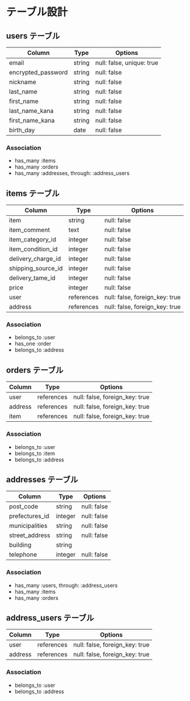 # テーブル設計

## users テーブル

| Column             | Type    | Options     |
| ------------------ | ------- | ----------- |
| email              | string  | null: false, unique: true |
| encrypted_password | string  | null: false |
| nickname           | string  | null: false |
| last_name          | string  | null: false |
| first_name         | string  | null: false |
| last_name_kana     | string  | null: false |
| first_name_kana    | string  | null: false |
| birth_day          | date    | null: false |

### Association
- has_many :items
- has_many :orders
- has_many :addresses, through: :address_users

## items テーブル

| Column             | Type       | Options     |
| ------------------ | ---------- | ----------- |
| item               | string     | null: false |
| item_comment       | text       | null: false |
| item_category_id   | integer    | null: false |
| item_condition_id  | integer    | null: false |
| delivery_charge_id | integer    | null: false |
| shipping_source_id | integer    | null: false |
| delivery_tame_id   | integer    | null: false |
| price              | integer    | null: false |
| user               | references | null: false, foreign_key: true |
| address            | references | null: false, foreign_key: true |

### Association
- belongs_to :user
- has_one :order
- belongs_to :address

## orders テーブル

| Column             | Type   | Options     |
| -------------- | ---------- | ----------- |
| user           | references | null: false, foreign_key: true |
| address        | references | null: false, foreign_key: true |
| item           | references | null: false, foreign_key: true |

### Association
- belongs_to :user
- belongs_to :item
- belongs_to :address

## addresses テーブル

| Column             | Type   | Options     |
| -------------- | ---------- | ----------- |
| post_code      | string     | null: false |
| prefectures_id | integer    | null: false |
| municipalities | string     | null: false |
| street_address | string     | null: false |
| building       | string     |             |
| telephone      | integer    | null: false |

### Association
- has_many :users, through: :address_users
- has_many :items
- has_many :orders

## address_users テーブル

| Column             | Type   | Options     |
| -------------- | ---------- | ----------- |
| user           | references | null: false, foreign_key: true |
| address        | references | null: false, foreign_key: true |

### Association
- belongs_to :user
- belongs_to :address